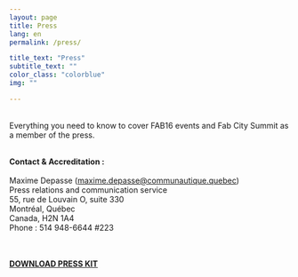 ```yaml
---
layout: page
title: Press
lang: en
permalink: /press/

title_text: "Press"
subtitle_text: ""
color_class: "colorblue"
img: ""

---
```


<p class="{{ color_class }}">
<br>
Everything you need to know to cover FAB16 events and Fab City Summit as a member of the press.
<br><br>
</p>


<p class="{{ color_class }}">
	<strong>Contact & Accreditation :</strong>
	<br><br>
	Maxime Depasse (<a href='mailto:maxime.depasse@communautique.quebec'>maxime.depasse@communautique.quebec</a>)
	<br>
	Press relations and communication service
	<br>
	55, rue de Louvain O, suite 330
	<br>
	Montréal, Québec
	<br>
	Canada, H2N 1A4
	<br>
	Phone : 514 948-6644 #223
	<br><br><br>
</p>

<p class="{{ color_class }}">
	<strong><a href="{{ site.url }}/assets/downloads/MediaKit - FAB 16.zip" download >DOWNLOAD PRESS KIT</a></strong>
	<br><br>
</p>